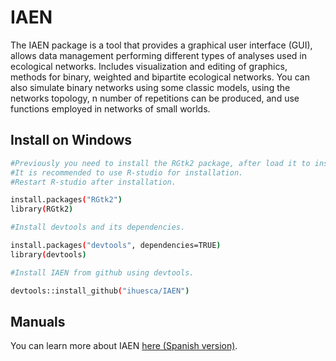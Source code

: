 # IAEN
The IAEN package is a tool that provides a graphical user interface (GUI), allows data management performing different types of analyses used in ecological networks. Includes visualization and editing of graphics, methods for binary, weighted and bipartite ecological networks. You can also simulate binary networks using some classic models, using the networks topology, n number of repetitions can be produced, and use functions employed in networks of small worlds.

## Install on Windows

```bash
#Previously you need to install the RGtk2 package, after load it to install the GTK + plug-in. 
#It is recommended to use R-studio for installation. 
#Restart R-studio after installation.

install.packages("RGtk2")
library(RGtk2)

#Install devtools and its dependencies.

install.packages("devtools", dependencies=TRUE)
library(devtools)

#Install IAEN from github using devtools.

devtools::install_github("ihuesca/IAEN")
```

## Manuals

You can learn more about IAEN [here (Spanish version)](https://ihuesca.github.io/IAEN-spanish/).
